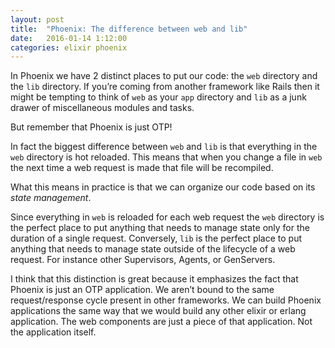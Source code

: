 ```yaml
---
layout: post
title:  "Phoenix: The difference between web and lib"
date:   2016-01-14 1:12:00
categories: elixir phoenix
---
```


In Phoenix we have 2 distinct places to put our code: the `web` directory and the `lib` directory. If you’re coming from another framework like Rails then it might be tempting to think of `web` as your `app` directory and `lib` as a junk drawer of miscellaneous modules and tasks.

But remember that Phoenix is just OTP!

In fact the biggest difference between `web` and `lib` is that everything in the `web` directory is hot reloaded. This means that when you change a file in `web` the next time a web request is made that file will be recompiled. 

What this means in practice is that we can organize our code based on its *state management*.

Since everything in `web` is reloaded for each web request the `web` directory is the perfect place to put anything that needs to manage state only for the duration of a single request. Conversely, `lib` is the perfect place to put anything that needs to manage state outside of the lifecycle of a web request. For instance other Supervisors, Agents, or GenServers.

I think that this distinction is great because it emphasizes the fact that Phoenix is just an OTP application. We aren’t bound to the same request/response cycle present in other frameworks. We can build Phoenix applications the same way that we would build any other elixir or erlang application. The web components are just a piece of that application. Not the application itself.
